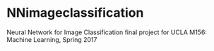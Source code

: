 # NNimageclassification
Neural Network for Image Classification final project for UCLA M156: Machine Learning, Spring 2017
